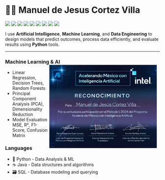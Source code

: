 # 👨‍💻 Manuel de Jesus Cortez Villa

<p align="left">
  <img src="https://img.shields.io/badge/Python-3670A0?logo=python&logoColor=ffdd54" />
  <img src="https://img.shields.io/badge/scikit--learn-F7931E?logo=scikitlearn&logoColor=white" />
  <img src="https://img.shields.io/badge/Numpy-013243?logo=numpy&logoColor=white" />
  <img src="https://img.shields.io/badge/Pandas-150458?logo=pandas&logoColor=white" />
  <img src="https://img.shields.io/badge/JetBrains-000000?logo=jetbrains&logoColor=white" />
  <img src="https://img.shields.io/badge/VS%20Code%20Insiders-0078D7?logo=visual-studio-code&logoColor=white" />
  <img src="https://img.shields.io/badge/DataGrip-000000?logo=datagrip&logoColor=white" />
  <img src="https://img.shields.io/badge/Git-F05032?logo=git&logoColor=white" />
  <img src="https://img.shields.io/badge/GitHub-121011?logo=github&logoColor=white" />
</p>

I use **Artificial Intelligence**, **Machine Learning**, and **Data Engineering** to design models that predict outcomes, process data efficiently, and evaluate results using **Python** tools.

---

### **Machine Learning & AI** <div style="float: right; margin-right: 10px;"><img src="intel.png" alt="Skills" width="350" /></div>

- Linear Regression, Decision Trees, Random Forests
- Principal Component Analysis (PCA), Dimensionality Reduction
- Model Evaluation MSE, R², F1-Score, Confusion Matrix

### **Languages**
- 🐍 Python - Data Analysis & ML
- ☕ Java - Data structures and algorithms
- 🗃️ SQL - Database modeling and querying
